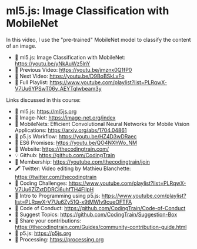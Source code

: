  # ml5.js: Image Classification with MobileNet
 
In this video, I use the "pre-trained" MobileNet model to classify the content of an image.

-   🔗 ml5.js: Image Classification with MobileNet: https://youtu.be/yNkAuWz5lnY
-   🎥 Previous Video: https://youtu.be/jmznx0Q1fP0
-   🎥 Next Video: https://youtu.be/D9BoBSkLvFo
-   🎥 Full Playlist: https://www.youtube.com/playlist?list=PLRqwX-V7Uu6YPSwT06y_AEYTqIwbeam3y

Links discussed in this course:
-   🔗 ml5.js: https://ml5js.org
-   🔗 Image-Net: https://image-net.org/index
-   🔗 MobileNets: Efficient Convolutional Neural Networks for Mobile Vision Applications: https://arxiv.org/abs/1704.04861
-   🎥 p5.js Workflow: https://youtu.be/HZ4D3wDRaec
-   🎥 ES6 Promises: https://youtu.be/QO4NXhWo_NM
-   🚂 Website: https://thecodingtrain.com/
-   💡 Github: https://github.com/CodingTrain
-   💖 Membership: https://youtube.com/thecodingtrain/join
-   🖋️ Twitter: Video editing by Mathieu Blanchette: https://twitter.com/thecodingtrain
-   🎥 Coding Challenges: https://www.youtube.com/playlist?list=PLRqwX-V7Uu6ZiZxtDDRCi6uhfTH4FilpH
-   🎥 Intro to Programming using p5.js: https://www.youtube.com/playlist?list=PLRqwX-V7Uu6Zy51Q-x9tMWIv9cueOFTFA
-   📄 Code of Conduct: https://github.com/CodingTrain/Code-of-Conduct
-   🚩 Suggest Topics: https://github.com/CodingTrain/Suggestion-Box
-   👾 Share your contributions: https://thecodingtrain.com/Guides/community-contribution-guide.html
-   🔗 p5.js: https://p5js.org
-   🔗 Processing: https://processing.org